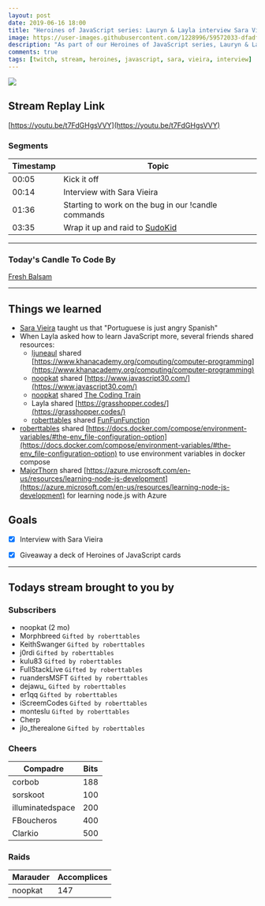 ```yaml
---
layout: post
date: 2019-06-16 18:00
title: "Heroines of JavaScript series: Lauryn & Layla interview Sara Vieira"
image: https://user-images.githubusercontent.com/1228996/59572033-dfadf500-906f-11e9-920e-2da4688f9edf.png
description: "As part of our Heroines of JavaScript series, Lauryn & Layla interview Sara Vieira."
comments: true
tags: [twitch, stream, heroines, javascript, sara, vieira, interview]
---
```


<img src="{{page.image}}"/>

## Stream Replay Link

[https://youtu.be/t7FdGHgsVVY](https://youtu.be/t7FdGHgsVVY)

<!--more-->

### Segments

| Timestamp | Topic                                                         |
| ---       | ---                                                           |
| 00:05     | Kick it off                                                   |
| 00:14     | Interview with Sara Vieira                                    |
| 01:36     | Starting to work on the bug in our !candle commands           |
| 03:35     | Wrap it up and raid to [SudoKid](https://twitch.tv/sudokid)   |


---

### Today's Candle To Code By

[Fresh Balsam](https://amzn.to/2XHzXQv)

---

## Things we learned

- [Sara Vieira](https://twitter.com/nikkitaftw) taught us that "Portuguese is just angry Spanish"
- When Layla asked how to learn JavaScript more, several friends shared resources:
  - [ljuneaul](https://twitch.tv/ljuneaul) shared [https://www.khanacademy.org/computing/computer-programming](https://www.khanacademy.org/computing/computer-programming)
  - [noopkat](https://twitch.tv/noopkat) shared [https://www.javascript30.com/](https://www.javascript30.com/)
  - [noopkat](https://twitch.tv/noopkat) shared [The Coding Train](https://www.youtube.com/channel/UCvjgXvBlbQiydffZU7m1_aw)
  - Layla shared [https://grasshopper.codes/](https://grasshopper.codes/)
  - [roberttables](https://twitch.tv/roberttables) shared [FunFunFunction](https://www.youtube.com/channel/UCO1cgjhGzsSYb1rsB4bFe4Q)
- [roberttables](https://twitch.tv/roberttables) shared [https://docs.docker.com/compose/environment-variables/#the-env_file-configuration-option](https://docs.docker.com/compose/environment-variables/#the-env_file-configuration-option) to use environment variables in docker compose
- [MajorThorn](https://twitch.tv/majorthorn) shared [https://azure.microsoft.com/en-us/resources/learning-node-js-development](https://azure.microsoft.com/en-us/resources/learning-node-js-development) for learning node.js with Azure


## Goals

- [x] Interview with Sara Vieira
- [x] Giveaway a deck of Heroines of JavaScript cards


---

## Todays stream brought to you by

### Subscribers

- noopkat (2 mo)
- Morphbreed `Gifted by roberttables`
- KeithSwanger `Gifted by roberttables`
- j0rdi `Gifted by roberttables`
- kulu83 `Gifted by roberttables`
- FullStackLive `Gifted by roberttables`
- ruandersMSFT `Gifted by roberttables`
- dejawu_ `Gifted by roberttables`
- er1qq `Gifted by roberttables`
- iScreemCodes `Gifted by roberttables`
- monteslu `Gifted by roberttables`
- Cherp
- jlo_therealone `Gifted by roberttables`


### Cheers

| Compadre            | Bits      |
| ---                 | ---       |
| corbob              | 188       |
| sorskoot            | 100       |
| illuminatedspace    | 200       |
| FBoucheros          | 400       |
| Clarkio             | 500       |

### Raids

| Marauder      | Accomplices   |
| ---           | ---           |
| noopkat       | 147           |
